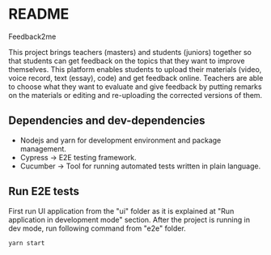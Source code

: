 # README

Feedback2me

This project brings teachers (masters) and students (juniors) together so that students can get feedback on the topics that they want to improve themselves. This platform enables students to upload their materials (video, voice record, text (essay), code) and get feedback online. Teachers are able to choose what they want to evaluate and give feedback by putting remarks on the materials or editing and re-uploading the corrected versions of them.

## Dependencies and dev-dependencies

-   Nodejs and yarn for development environment and package management.
-   Cypress -> E2E testing framework.
-   Cucumber -> Tool for running automated tests written in plain language.

## Run E2E tests

First run UI application from the "ui" folder as it is explained at "Run application in development mode" section. After the project is running in dev mode, run following command from "e2e" folder.

`yarn start`
